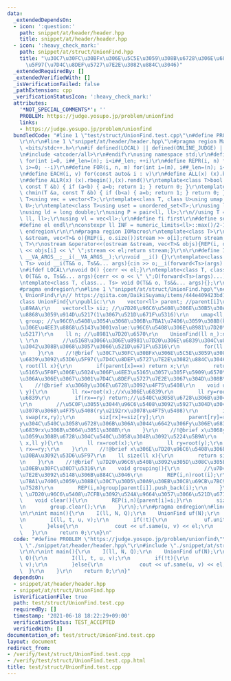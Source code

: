 ```yaml
---
data:
  _extendedDependsOn:
  - icon: ':question:'
    path: snippet/at/header/header.hpp
    title: snippet/at/header/header.hpp
  - icon: ':heavy_check_mark:'
    path: snippet/at/struct/UnionFind.hpp
    title: "\u30C7\u30FC\u30BFx\u306E\u5C5E\u3059\u308B\u6728\u306E\u6839\u3092\u53D6\
      \u5F97(\u7D4C\u8DEF\u5727\u7E2E\u3082\u884C\u3046)"
  _extendedRequiredBy: []
  _extendedVerifiedWith: []
  _isVerificationFailed: false
  _pathExtension: cpp
  _verificationStatusIcon: ':heavy_check_mark:'
  attributes:
    '*NOT_SPECIAL_COMMENTS*': ''
    PROBLEM: https://judge.yosupo.jp/problem/unionfind
    links:
    - https://judge.yosupo.jp/problem/unionfind
  bundledCode: "#line 1 \"test/struct/UnionFind.test.cpp\"\n#define PROBLEM \"https://judge.yosupo.jp/problem/unionfind\"\
    \r\n\r\n#line 1 \"snippet/at/header/header.hpp\"\n#pragma region Macros\r\n#include\
    \ <bits/stdc++.h>\r\n#if defined(LOCAL) || defined(ONLINE_JUDGE) || defined(_DEBUG)\r\
    \n#include <atcoder/all>\r\n#endif\r\nusing namespace std;\r\n#define REP(i, n)\
    \ for(int i=0, i##_len=(n); i<i##_len; ++i)\r\n#define REPR(i, n) for(int i=(n);\
    \ i>=0; --i)\r\n#define FOR(i, n, m) for(int i=(m), i##_len=(n); i<i##_len; ++i)\r\
    \n#define EACH(i, v) for(const auto& i : v)\r\n#define ALL(x) (x).begin(),(x).end()\r\
    \n#define ALLR(x) (x).rbegin(),(x).rend()\r\ntemplate<class T>bool chmax(T &a,\
    \ const T &b) { if (a<b) { a=b; return 1; } return 0; }\r\ntemplate<class T>bool\
    \ chmin(T &a, const T &b) { if (b<a) { a=b; return 1; } return 0; }\r\ntemplate<class\
    \ T>using vec = vector<T>;\r\ntemplate<class T, class U>using umap = unordered_map<T,\
    \ U>;\r\ntemplate<class T>using uset = unordered_set<T>;\r\nusing ll = long long;\r\
    \nusing ld = long double;\r\nusing P = pair<ll, ll>;\r\n//using T = tuple<ll,\
    \ ll, ll>;\r\nusing vl = vec<ll>;\r\n#define fi first\r\n#define se second\r\n\
    #define el endl\r\nconstexpr ll INF = numeric_limits<ll>::max()/2-1;\r\n#pragma\
    \ endregion\r\n\r\n#pragma region IOMacros\r\ntemplate<class T>\r\nistream &operator>>(istream\
    \ &stream, vec<T>& o){REP(i, o.size())stream >> o[i];return stream;}\r\ntemplate<class\
    \ T>\r\nostream &operator<<(ostream &stream, vec<T>& objs){REP(i, objs.size())stream\
    \ << objs[i] << \" \";stream << el;return stream;}\r\n\r\n#define I(T, ...) ;T\
    \ __VA_ARGS__;__i(__VA_ARGS__);\r\nvoid __i() {}\r\ntemplate<class T, class...\
    \ Ts> void __i(T&& o, Ts&&... args){cin >> o;__i(forward<Ts>(args)...);}\r\n\r\
    \n#ifdef LOCAL\r\nvoid O() {cerr << el;}\r\ntemplate<class T, class... Ts> void\
    \ O(T&& o, Ts&&... args){cerr << o << \" \";O(forward<Ts>(args)...);}\r\n#else\r\
    \ntemplate<class T, class... Ts> void O(T&& o, Ts&&... args){};\r\n#endif\r\n\
    #pragma endregion\r\n#line 1 \"snippet/at/struct/UnionFind.hpp\"\n#pragma region\
    \ UnionFind\r\n// https://qiita.com/DaikiSuyama/items/444e409423bd1b4b83d7\r\n\
    class UnionFind{\r\npublic:\r\n    vector<ll> parent; //parent[i]\u306Fi\u306E\
    \u89AA\r\n    vector<ll> siz; //\u7D20\u96C6\u5408\u306E\u30B5\u30A4\u30BA\u3092\
    \u8868\u3059\u914D\u5217(1\u3067\u521D\u671F\u5316)\r\n    umap<ll,vector<ll>>\
    \ group; //\u96C6\u5408\u3054\u3068\u306B\u7BA1\u7406\u3059\u308B(key:\u96C6\u5408\
    \u306E\u4EE3\u8868\u5143\u3001value:\u96C6\u5408\u306E\u8981\u7D20\u306E\u914D\
    \u5217)\r\n    ll n; //\u8981\u7D20\u6570\r\n    UnionFind(ll n_):n(n_),parent(n_),siz(n_,1){\
    \ \r\n        //\u5168\u3066\u306E\u8981\u7D20\u306E\u6839\u304C\u81EA\u8EAB\u3067\
    \u3042\u308B\u3068\u3057\u3066\u521D\u671F\u5316\r\n        for(ll i=0;i<n;i++){parent[i]=i;}\r\
    \n    }\r\n    //!@brief \u30C7\u30FC\u30BFx\u306E\u5C5E\u3059\u308B\u6728\u306E\
    \u6839\u3092\u53D6\u5F97(\u7D4C\u8DEF\u5727\u7E2E\u3082\u884C\u3046)\r\n    ll\
    \ root(ll x){\r\n        if(parent[x]==x) return x;\r\n        return parent[x]=root(parent[x]);//\u4EE3\
    \u5165\u5F0F\u306E\u5024\u306F\u4EE3\u5165\u3057\u305F\u5909\u6570\u306E\u5024\
    \u306A\u306E\u3067\u3001\u7D4C\u8DEF\u5727\u7E2E\u3067\u304D\u308B\r\n    }\r\n\
    \    //!@brief x\u3068y\u306E\u6728\u3092\u4F75\u5408\r\n    void unite(ll x,ll\
    \ y){\r\n        ll rx=root(x);//x\u306E\u6839\r\n        ll ry=root(y);//y\u306E\
    \u6839\r\n        if(rx==ry) return;//\u540C\u3058\u6728\u306B\u3042\u308B\u6642\
    \r\n        //\u5C0F\u3055\u3044\u96C6\u5408\u3092\u5927\u304D\u3044\u96C6\u5408\
    \u3078\u3068\u4F75\u5408(ry\u2192rx\u3078\u4F75\u5408)\r\n        if(siz[rx]<siz[ry])\
    \ swap(rx,ry);\r\n        siz[rx]+=siz[ry];\r\n        parent[ry]=rx;//x\u3068\
    y\u304C\u540C\u3058\u6728\u306B\u306A\u3044\u6642\u306Fy\u306E\u6839ry\u3092x\u306E\
    \u6839rx\u306B\u3064\u3051\u308B\r\n    }\r\n    //!@brief x\u3068y\u304C\u5C5E\
    \u3059\u308B\u6728\u304C\u540C\u3058\u304B\u3092\u5224\u5B9A\r\n    bool same(ll\
    \ x,ll y){\r\n        ll rx=root(x);\r\n        ll ry=root(y);\r\n        return\
    \ rx==ry;\r\n    }\r\n    //!@brief x\u306E\u7D20\u96C6\u5408\u306E\u30B5\u30A4\
    \u30BA\u3092\u53D6\u5F97\r\n    ll size(ll x){\r\n        return siz[root(x)];\r\
    \n    }\r\n    //!@brief \u7D20\u96C6\u5408\u3092\u305D\u308C\u305E\u308C\u30B0\
    \u30EB\u30FC\u30D7\u5316\r\n    void grouping(){\r\n        //\u7D4C\u8DEF\u5727\
    \u7E2E\u3092\u5148\u306B\u884C\u3046\r\n        REP(i,n)root(i);\r\n        //map\u3067\
    \u7BA1\u7406\u3059\u308B(\u30C7\u30D5\u30A9\u30EB\u30C8\u69CB\u7BC9\u3092\u5229\
    \u7528)\r\n        REP(i,n)group[parent[i]].push_back(i);\r\n    }\r\n    //!@brief\
    \ \u7D20\u96C6\u5408\u7CFB\u3092\u524A\u9664\u3057\u3066\u521D\u671F\u5316\r\n\
    \    void clear(){\r\n        REP(i,n){parent[i]=i;}\r\n        siz=vector<ll>(n,1);\r\
    \n        group.clear();\r\n    }\r\n};\r\n#pragma endregion\n#line 5 \"test/struct/UnionFind.test.cpp\"\
    \n\r\nint main(){\r\n    I(ll, N, Q);\r\n    UnionFind uf(N);\r\n    REP(i, Q){\r\
    \n        I(ll, t, u, v);\r\n        if(!t){\r\n            uf.unite(u, v);\r\n\
    \        }else{\r\n            cout << uf.same(u, v) << el;\r\n        }\r\n \
    \   }\r\n    return 0;\r\n}\n"
  code: "#define PROBLEM \"https://judge.yosupo.jp/problem/unionfind\"\r\n\r\n#include\
    \ \"./snippet/at/header/header.hpp\"\r\n#include \"./snippet/at/struct/UnionFind.hpp\"\
    \r\n\r\nint main(){\r\n    I(ll, N, Q);\r\n    UnionFind uf(N);\r\n    REP(i,\
    \ Q){\r\n        I(ll, t, u, v);\r\n        if(!t){\r\n            uf.unite(u,\
    \ v);\r\n        }else{\r\n            cout << uf.same(u, v) << el;\r\n      \
    \  }\r\n    }\r\n    return 0;\r\n}"
  dependsOn:
  - snippet/at/header/header.hpp
  - snippet/at/struct/UnionFind.hpp
  isVerificationFile: true
  path: test/struct/UnionFind.test.cpp
  requiredBy: []
  timestamp: '2021-06-18 18:22:29+09:00'
  verificationStatus: TEST_ACCEPTED
  verifiedWith: []
documentation_of: test/struct/UnionFind.test.cpp
layout: document
redirect_from:
- /verify/test/struct/UnionFind.test.cpp
- /verify/test/struct/UnionFind.test.cpp.html
title: test/struct/UnionFind.test.cpp
---
```

